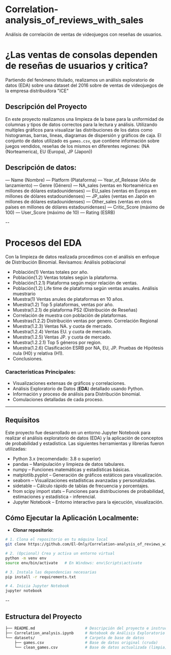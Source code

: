 # Correlation-analysis_of_reviews_with_sales
Análisis de correlación de ventas de videojuegos con reseñas de usuarios.

# ¿Las ventas de consolas dependen de reseñas de usuarios y critica?

Partiendo del fenómeno titulado, realizamos un análisis exploratorio de datos (EDA) sobre una dataset del 2016 sobre de ventas de videojuegos de la empresa distribuidora "ICE"

## Descripción del Proyecto

En este proyecto realizamos una limpieza de la base para la uniformidad de columnas y tipos de datos correctos para la lectura y análisis. Utilizando multiples gráficos para visualizar las distribuciones de los datos como histogramas, barras, lineas, diagramas de dispersión y gráficos de caja. El conjunto de datos utilizado es `games.csv`, que contiene información sobre juegos vendidos, reseñas de los mismos en diferentes regiones: (NA (Norteamerica), EU (Europa), JP (Japon))

## Descripción de datos:

— Name (Nombre)
— Platform (Plataforma)
— Year_of_Release (Año de lanzamiento)
— Genre (Género) 
— NA_sales (ventas en Norteamérica en millones de dólares estadounidenses) 
— EU_sales (ventas en Europa en millones de dólares estadounidenses) 
— JP_sales (ventas en Japón en millones de dólares estadounidenses) 
— Other_sales (ventas en otros países en millones de dólares estadounidenses) 
— Critic_Score (máximo de 100) 
— User_Score (máximo de 10) 
— Rating (ESRB)

--

# Procesos del EDA

Con la limpieza de datos realizada procedimos con el análisis en enfoque de Distribución Binomial. 
Revisamos:
Análisis poblacional
- Población(1) Ventas totales por año.
- Población(1.2) Ventas totales según la plataforma.
- Población(1.2.1) Plataforma según mejor relación de ventas.
- Población(1.2) Life time de plataforma según ventas anuales.
Análisis muestrario
- Muestra(1) Ventas anules de plataformas en 10 años.
- Muestra(1.2) Top 5 plataformas, ventas por año.
- Muestra(1.2.1) de plataforma PS2 (Distribución de Reseñas)
- Correlación de muestra con población de plataformas.
- Muestras(1.2.2) Distribución ventas por genero.
Correlación Regional
- Muestra(1.2.3) Ventas NA. y cuota de mercado.
- Muestra(1.2.4) Ventas EU. y cuota de mercado.
- Muestra(1.2.5) Ventas JP. y cuota de mercado.
- Muestra(1.2.2.1) Top 5 géneros por region.
- Muestra(1.2.6) Clasificación ESRB por NA, EU, JP.
Pruebas de Hipótesis nula (H0) y relativa (H1).
- Conclusiones.


### Características Principales:
- Visualizaciones extensas de gráficos y correlaciones.
- Análisis Exploratorio de Datos (**EDA**) detallado usando Python.
- Información y proceso de análisis para Distribución binomial.
- Comulaciones detalladas de cada proceso.

---

## Requisitos

Este proyecto fue desarrollado en un entorno Jupyter Notebook para realizar el análisis exploratorio de datos (EDA) y la aplicación de conceptos de probabilidad y estadística. Las siguientes herramientas y librerías fueron utilizadas:

- Python 3.x (recomendado: 3.8 o superior)
- pandas – Manipulación y limpieza de datos tabulares.
- numpy – Funciones matemáticas y estadísticas básicas.
- matplotlib.pyplot – Generación de gráficos estáticos para visualización.
- seaborn – Visualizaciones estadísticas avanzadas y personalizadas.
- sidetable – Cálculo rápido de tablas de frecuencia y porcentajes.
- from scipy import stats – Funciones para distribuciones de probabilidad, estimaciones y estadística - inferencial.
- Jupyter Notebook – Entorno interactivo para la ejecución, visualización.

## Cómo Ejecutar la Aplicación Localmente:

- **Clonar repositorio:**
```bash
# 1. Clona el repositorio en tu máquina local
git clone https://github.com/El-Only/Correlation-analysis_of_reviews_with_sales.git

# 2. (Opcional) Crea y activa un entorno virtual
python -m venv env
source env/bin/activate   # En Windows: env\Scripts\activate

# 3. Instala las dependencias necesarias
pip install -r requirements.txt

# 4. Inicia Jupyter Notebook
jupyter notebook

```
--

## Estructura del Proyecto

```bash
├── README.md                      # Descripción del proyecto e instrucciones
├── Correlation_analysis.ipynb     # Notebook de Análisis Exploratorio de Datos (EDA)
└── datasets/                      # Carpeta de base de datos
    ├── games.csv                  # Base de datos original (cruda)
    └── clean_games.csv            # Base de datos actualizada (limpia)
